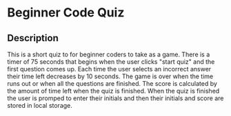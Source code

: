 # Beginner Code Quiz

## Description

This is a short quiz to for beginner coders to take as a game. There is a timer of 75 seconds that begins when the user clicks "start quiz" and the first question comes up. Each time the user selects an incorrect answer their time left decreases by 10 seconds. The game is over when the time runs out or when all the questions are finished. The score is calculated by the amount of time left when the quiz is finished. When the quiz is finished the user is promped to enter their initials and then their initials and score are stored in local storage. 

